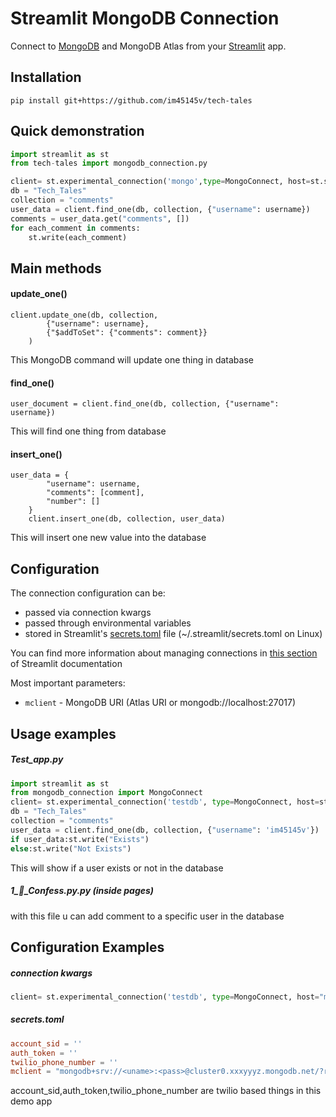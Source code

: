 # Streamlit MongoDB Connection

Connect to [MongoDB](https://mongodb.com/) and MongoDB Atlas from your [Streamlit](https://streamlit.io/) app.



## Installation

`pip install git+https://github.com/im45145v/tech-tales`



## Quick demonstration

```python
import streamlit as st
from tech-tales import mongodb_connection.py

client= st.experimental_connection('mongo',type=MongoConnect, host=st.secrets['mclient'])
db = "Tech_Tales"
collection = "comments"
user_data = client.find_one(db, collection, {"username": username})
comments = user_data.get("comments", [])
for each_comment in comments:
    st.write(each_comment)
```



## Main methods



#### update_one()

```
client.update_one(db, collection,
        {"username": username},
        {"$addToSet": {"comments": comment}}
    )
```

This MongoDB command will update one thing in database



#### find_one()

```
user_document = client.find_one(db, collection, {"username": username})
```

This will find one thing from database


#### insert_one()

```
user_data = {
        "username": username,
        "comments": [comment],
        "number": []
    }
    client.insert_one(db, collection, user_data)
```
This will insert one new value into the database


## Configuration

The connection configuration can be:

- passed via connection kwargs
- passed through environmental variables
- stored in Streamlit's [secrets.toml](https://docs.streamlit.io/library/advanced-features/secrets-management) file (~/.streamlit/secrets.toml on Linux)

You can find more information about managing connections in [this section](https://docs.streamlit.io/library/advanced-features/connecting-to-data#global-secrets-managing-multiple-apps-and-multiple-data-stores) of Streamlit documentation 

Most important parameters:

- `mclient` - MongoDB URI (Atlas URI or mongodb://localhost:27017)

## Usage examples



##### Test_app.py

```python
import streamlit as st
from mongodb_connection import MongoConnect
client= st.experimental_connection('testdb', type=MongoConnect, host=st.secrets['mclient'])
db = "Tech_Tales"
collection = "comments"
user_data = client.find_one(db, collection, {"username": 'im45145v'})
if user_data:st.write("Exists")
else:st.write("Not Exists")
```
This will show if a user exists or not in the database



##### 1_💬_Confess.py.py (inside pages)
with this file u can add comment to a specific user in the database



## Configuration Examples



##### connection kwargs

```python
client= st.experimental_connection('testdb', type=MongoConnect, host="mongodb+srv://<uname>:<pass>@cluster0.xxxyyyz.mongodb.net/?retryWrites=true&w=majority")

```

##### secrets.toml

```toml
account_sid = ''
auth_token = ''
twilio_phone_number = ''
mclient = "mongodb+srv://<uname>:<pass>@cluster0.xxxyyyz.mongodb.net/?retryWrites=true&w=majority"
```
account_sid,auth_token,twilio_phone_number are twilio based things in this demo app
